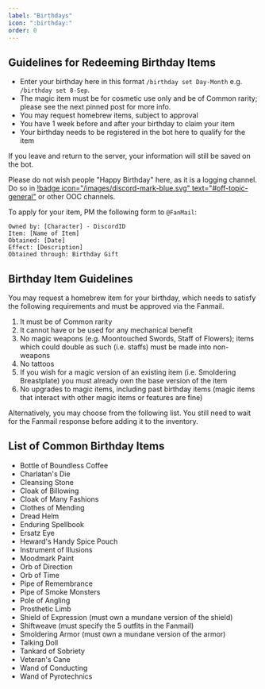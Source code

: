 ```yaml
---
label: "Birthdays"
icon: ":birthday:"
order: 0
---
```

<style>
h1:before { 
  content: "🎂 ";
}
</style>

## Guidelines for Redeeming Birthday Items

- Enter your birthday here in this format `/birthday set Day-Month` e.g. `/birthday set 8-Sep`. 
- The magic item must be for cosmetic use only and be of Common rarity; please see the next pinned post for more info.
- You may request homebrew items, subject to approval
- You have 1 week before and after your birthday to claim your item
- Your birthday needs to be registered in the bot here to qualify for the item

If you leave and return to the server, your information will still be saved on the bot. 

Please do not wish people "Happy Birthday" here, as it is a logging channel. Do so in [!badge icon="/images/discord-mark-blue.svg" text="#off-topic-general"](https://discord.com/channels/512870694883950598/512870694883950604) or other OOC channels.

To apply for your item, PM the following form to `@FanMail`:
``` Birthday Item Request Form
Owned by: [Character] - DiscordID
Item: [Name of Item]
Obtained: [Date]
Effect: [Description]
Obtained through: Birthday Gift
```

## Birthday Item Guidelines

You may request a homebrew item for your birthday, which needs to satisfy the following requirements and must be approved via the Fanmail.

1. It must be of Common rarity
2. It cannot have or be used for any mechanical benefit
3. No magic weapons (e.g. Moontouched Swords, Staff of Flowers); items which could double as such (i.e. staffs) must be made into non-weapons
4. No tattoos
5. If you wish for a magic version of an existing item (i.e. Smoldering Breastplate) you must already own the base version of the item
6. No upgrades to magic items, including past birthday items (magic items that interact with other magic items or features are fine)

Alternatively, you may choose from the following list. You still need to wait for the Fanmail response before adding it to the inventory.

## List of  Common Birthday Items

- Bottle of Boundless Coffee
- Charlatan's Die
- Cleansing Stone
- Cloak of Billowing
- Cloak of Many Fashions
- Clothes of Mending
- Dread Helm
- Enduring Spellbook
- Ersatz Eye
- Heward's Handy Spice Pouch
- Instrument of Illusions
- Moodmark Paint
- Orb of Direction
- Orb of Time
- Pipe of Remembrance
- Pipe of Smoke Monsters
- Pole of Angling
- Prosthetic Limb
- Shield of Expression (must own a mundane version of the shield)
- Shiftweave (must specify the 5 outfits in the Fanmail)
- Smoldering Armor (must own a mundane version of the armor)
- Talking Doll
- Tankard of Sobriety
- Veteran's Cane
- Wand of Conducting
- Wand of Pyrotechnics

